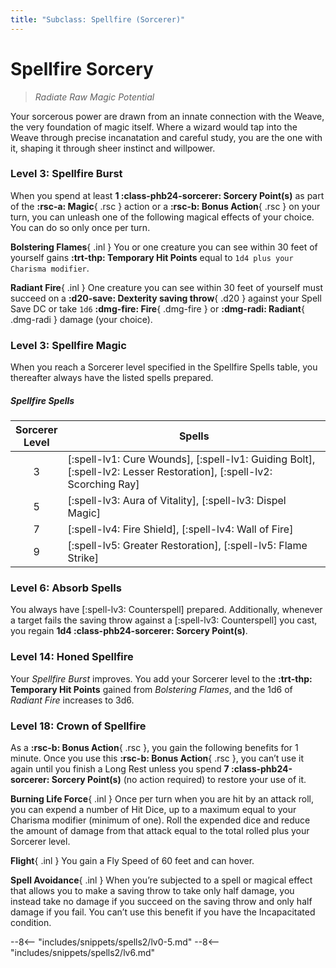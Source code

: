 ```yaml
---
title: "Subclass: Spellfire (Sorcerer)"
---
```


<p style="display:none">
Radiate Raw Magic Potential
</p>

# Spellfire Sorcery

> *Radiate Raw Magic Potential*

Your sorcerous power are drawn from an innate connection with the Weave, the very foundation of magic itself. Where a wizard would tap into the Weave through precise incanatation and careful study, you are the one with it, shaping it through sheer instinct and willpower.

### Level 3: Spellfire Burst

When you spend at least **1 :class-phb24-sorcerer: Sorcery Point(s)** as part of the **:rsc-a: Magic**{ .rsc } action or a **:rsc-b: Bonus Action**{ .rsc } on your turn, you can unleash one of the following magical effects of your choice. You can do so only once per turn.

**Bolstering Flames**{ .inl } You or one creature you can see within 30 feet of yourself gains **:trt-thp: Temporary Hit Points** equal to `1d4 plus your Charisma modifier`. 

**Radiant Fire**{ .inl } One creature you can see within 30 feet of yourself must succeed on a **:d20-save: Dexterity saving throw**{ .d20 } against your Spell Save DC or take `1d6` **:dmg-fire: Fire**{ .dmg-fire } or **:dmg-radi: Radiant**{ .dmg-radi } damage (your choice). 

### Level 3: Spellfire Magic

When you reach a Sorcerer level specified in the Spellfire Spells table, you thereafter always have the listed spells prepared.

##### Spellfire Spells

| Sorcerer <br>Level | Spells |
|:-:|---|
| 3 | [:spell-lv1: Cure Wounds], [:spell-lv1: Guiding Bolt], [:spell-lv2: Lesser Restoration], [:spell-lv2: Scorching Ray] |
| 5 | [:spell-lv3: Aura of Vitality], [:spell-lv3: Dispel Magic] |
| 7 | [:spell-lv4: Fire Shield], [:spell-lv4: Wall of Fire] |
| 9 | [:spell-lv5: Greater Restoration], [:spell-lv5: Flame Strike] |

### Level 6: Absorb Spells

You always have [:spell-lv3: Counterspell] prepared. Additionally, whenever a target fails the saving throw against a [:spell-lv3: Counterspell] you cast, you regain **1d4 :class-phb24-sorcerer: Sorcery Point(s)**. 

### Level 14: Honed Spellfire

Your *Spellfire Burst* improves. You add your Sorcerer level to the **:trt-thp: Temporary Hit Points** gained from *Bolstering Flames*, and the 1d6 of *Radiant Fire* increases to 3d6. 

### Level 18: Crown of Spellfire

As a **:rsc-b: Bonus Action**{ .rsc }, you gain the following benefits for 1 minute. Once you use this **:rsc-b: Bonus Action**{ .rsc }, you can’t use it again until you finish a Long Rest unless you spend **7 :class-phb24-sorcerer: Sorcery Point(s)** (no action required) to restore your use of it. 
 
**Burning Life Force**{ .inl } Once per turn when you are hit by an attack roll, you can expend a number of Hit Dice, up to a maximum equal to your Charisma modifier (minimum of one). Roll the expended dice and reduce the amount of damage from that attack equal to the total rolled plus your Sorcerer level. 

**Flight**{ .inl } You gain a Fly Speed of 60 feet and can hover. 

**Spell Avoidance**{ .inl } When you’re subjected to a spell or magical effect that allows you to make a saving throw to take only half damage, you instead take no damage if you succeed on the saving throw and only half damage if you fail. You can’t use this benefit if you have the Incapacitated condition. 

--8<-- "includes/snippets/spells2/lv0-5.md"
--8<-- "includes/snippets/spells2/lv6.md"
